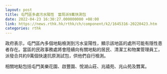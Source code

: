```yaml
---
layout: post
title: 屯門區多處污水陽性　當局派9萬快測包
date: 2022-04-23 16:30:27.000000000 +08:00
link: https://news.rthk.hk/rthk/ch/component/k2/1645316-20220423.htm
categories: rthk
---
```


政府表示，屯門區內多個地點檢測到污水呈陽性，顯示該地區的處所可能有隱性患者存在。當區的民政事務處將會陸續向有關地點的居民、清潔工和物業管理員工，派發合共約9萬個快速抗原測試包，供他們自行檢測。

相關地點包括屯門美樂花園、啟豐園、悅湖山莊、兆禧苑、兆山苑及䨇寓。
